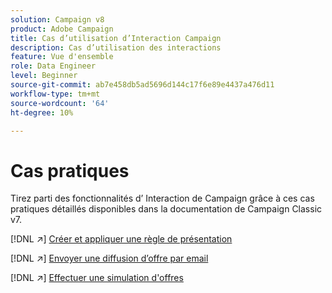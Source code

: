 ```yaml
---
solution: Campaign v8
product: Adobe Campaign
title: Cas d’utilisation d’Interaction Campaign
description: Cas d’utilisation des interactions
feature: Vue d'ensemble
role: Data Engineer
level: Beginner
source-git-commit: ab7e458db5ad5696d144c17f6e89e4437a476d11
workflow-type: tm+mt
source-wordcount: '64'
ht-degree: 10%

---
```


# Cas pratiques

Tirez parti des fonctionnalités d’ Interaction de Campaign grâce à ces cas pratiques détaillés disponibles dans la documentation de Campaign Classic v7.

[!DNL :arrow_upper_right:] [Créer et appliquer une règle de présentation](https://experienceleague.adobe.com/docs/campaign-classic/using/managing-offers/case-study/presentation-rules.html)

[!DNL :arrow_upper_right:] [Envoyer une diffusion d’offre par email](https://experienceleague.adobe.com/docs/campaign-classic/using/managing-offers/case-study/offers-on-an-outbound-channel.html)

[!DNL :arrow_upper_right:] [Effectuer une simulation d&#39;offres](https://experienceleague.adobe.com/docs/campaign-classic/using/managing-offers/case-study/offers-on-an-outbound-channel.html)
